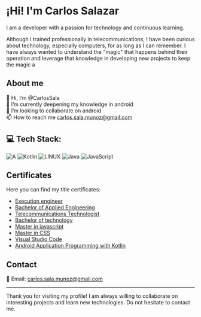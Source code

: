 
# ¡Hi! I'm Carlos Salazar

I am a developer with a passion for technology and continuous learning.

Although I trained professionally in telecommunications, I have been curious about technology, especially computers, for as long as I can remember. I have always wanted to understand the "magic" that happens behind their operation and leverage that knowledge in developing new projects to keep the magic a

## About me

👋 Hi, I’m @CarlosSala<br>
🌱 I’m currently deepening my knowledge in android <br>
💞️ I’m looking to collaborate on android<br>
📫 How to reach me carlos.sala.munoz@gmail.com

## 💻 Tech Stack:
![A](https://img.shields.io/badge/android-%2320232a.svg?style=flat&logo=android&logoColor=%a4c639)
![Kotlin](https://img.shields.io/badge/kotlin-%230095D5.svg?style=flat&logo=kotlin&logoColor=white)
![LINUX](https://img.shields.io/badge/Linux-FCC624?style=flat&logo=linux&logoColor=black) 
![Java](https://img.shields.io/badge/java-%23ED8B00.svg?style=flat&logo=java&logoColor=white)
![JavaScript]( https://img.shields.io/badge/javascript-black?logo=javascript)

## Certificates

Here you can find my title certificates:

- [Execution engineer](https://drive.google.com/file/d/1JzNRb6iAFBZWOYr8n1uKXdw2Yy3UNTKn/view)
- [Bachelor of Applied Engineering](https://drive.google.com/file/d/1MU8i59CoAFxAJzHU-zRsJqUenw8Rhxvz/view)
- [Telecommunications Technologist](https://drive.google.com/file/d/1vhqzUiYuVnJ9MVMWoRhG1ryMxuP05ow4/view)
- [Bachelor of technology](https://drive.google.com/file/d/tu-enlace-de-certificado/view)
- [Master in javascript](https://drive.google.com/file/d/1xXPc4JV-4OK3ChFvtB17UqQad425oKCw/view)
- [Master in CSS](https://drive.google.com/file/d/1mEhf9GMHUBxdP_o2cdV6IGHZMTAoyKm2/view)
- [Visual Studio Code](https://drive.google.com/file/d/16quuGCV_FWGjSjoAOm2ER4L8tKL0uhI7/view)
- [Android Application Programming with Kotlin](https://drive.google.com/file/d/1mQN7-BibwJspEX37uw6hXpr7SUb9DjKc/view)


## Contact
📧 Email: [carlos.sala.munoz@gmail.com](mailto:carlos.sala.munoz@gmail.com)

---

Thank you for visiting my profile! I am always willing to collaborate on interesting projects and learn new technologies. Do not hesitate to contact me.
